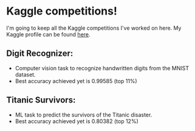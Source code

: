 # Kaggle competitions!
I'm going to keep all the Kaggle competitions I've worked on here. My Kaggle profile can be found [here](https://www.kaggle.com/ecotner).

## Digit Recognizer:
- Computer vision task to recognize handwritten digits from the MNIST dataset.
- Best accuracy achieved yet is 0.99585 (top 11%)

## Titanic Survivors:
- ML task to predict the survivors of the Titanic disaster.
- Best accuracy achieved yet is 0.80382 (top 12%)
